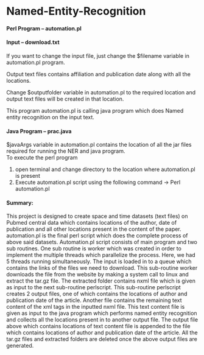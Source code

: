 # Named-Entity-Recognition


#### Perl Program – automation.pl
#### Input – download.txt  
  
If you want to change the input file, just change the $filename variable in automation.pl program.   

Output text files contains affiliation and publication date along with all the locations.  

Change $outputfolder variable in automation.pl to the required location and output text files will be created in that location.  

This program automation.pl is calling java program which does Named entity recognition on the input text.  

#### Java Program – prac.java  
  
$javaArgs variable in automation.pl contains the location of all the jar files required for running the NER and java program.  
To execute the perl program   
1) open terminal and change directory to the location where automation.pl is present  
2) Execute  automation.pl script using the following command ->  Perl automation.pl  
    
  
#### Summary:  
This project is designed to create space and time datasets (text files) on Pubmed central data which contains locations of the author, date of publication and all other locations present in the content of the paper. automation.pl is the final perl script which does the complete process of above said datasets.
Automation.pl script consists of main program and two sub routines. One sub routine is worker which was created in order to implement the multiple threads which parallelize the process. Here, we had 5 threads running simultaneously. The input is loaded in to a queue which contains the links of the files we need to download. This sub-routine worker downloads the file from the website by making a system call to linux and extract the tar.gz file. The extracted folder contains nxml file which is given as input to the next sub-routine perlscript. This sub-routine perlscript creates 2 output files, one of which contains the locations of author and publication date of the article. Another file contains the remaining text content of the xml tags in the inputted nxml file. This text content file is given as input to the java program which performs named entity recognition and collects all the locations present in to another output file.
The output file above which contains locations of text content file is appended to the file which contains locations of author and publication date of the article. All the tar.gz files and extracted folders are deleted once the above output files are generated.
